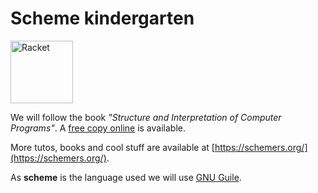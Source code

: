# Scheme kindergarten

<img src="https://racket-lang.org/img/racket-logo.svg"
     alt="Racket"
     width="100"
     class="center">

We will follow the book *"Structure and Interpretation of Computer Programs"*. A [free copy online](https://mitpress.mit.edu/sites/default/files/sicp/index.html) is available.

More tutos, books and cool stuff are available at [https://schemers.org/](https://schemers.org/).

As **scheme** is the language used we will use [GNU Guile](https://www.gnu.org/software/guile/).
